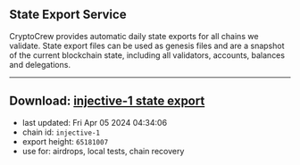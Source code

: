 ## State Export Service
CryptoCrew provides automatic daily state exports for all chains we validate. State export files can be used as genesis files and are a snapshot of the current blockchain state, including all validators, accounts, balances and delegations.

---
**Download: [injective-1 state export](https://dl-eu2.ccvalidators.com/SERVICE/injective/injective-1_export_65181007.json)**
---

- last updated: Fri Apr 05 2024 04:34:06
- chain id: `injective-1`
- export height: `65181007`
- use for: airdrops, local tests, chain recovery
